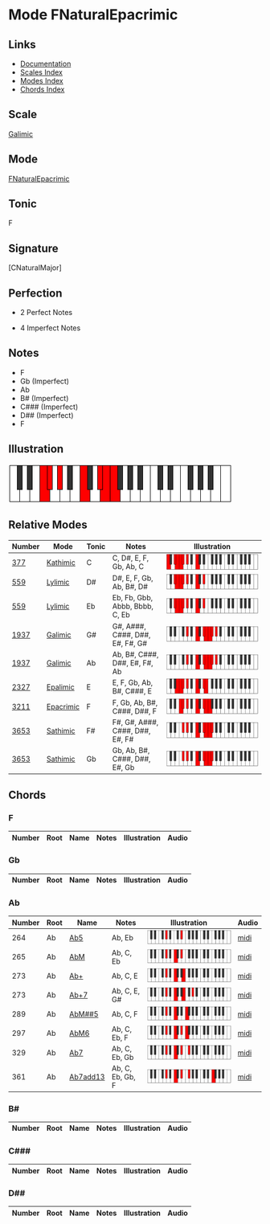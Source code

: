 # Mode FNaturalEpacrimic

## Links

- [Documentation](index.md)
- [Scales Index](Scales.md)
- [Modes Index](Modes.md)
- [Chords Index](Chords.md)

## Scale

[Galimic](ScaleGalimic.md)

## Mode

[FNaturalEpacrimic](ModeFNaturalEpacrimic.md)

## Tonic

F

## Signature

[CNaturalMajor]

## Perfection

 - 2 Perfect Notes

 - 4 Imperfect Notes

## Notes

- F
- Gb (Imperfect)
- Ab
- B# (Imperfect)
- C### (Imperfect)
- D## (Imperfect)
- F

## Illustration

![FNaturalEpacrimic](ModeFNaturalEpacrimic.png)

## Relative Modes

| Number | Mode | Tonic | Notes | Illustration |
|--------|------|-------|-------|--------------|
| [377](https://ianring.com/musictheory/scales/377) | [Kathimic](ModeKathimic.md) | C | C, D#, E, F, Gb, Ab, C | ![CNaturalKathimic](ModeCNaturalKathimic.png) |
| [559](https://ianring.com/musictheory/scales/559) | [Lylimic](ModeLylimic.md) | D# | D#, E, F, Gb, Ab, B#, D# | ![DSharpLylimic](ModeDSharpLylimic.png) |
| [559](https://ianring.com/musictheory/scales/559) | [Lylimic](ModeLylimic.md) | Eb | Eb, Fb, Gbb, Abbb, Bbbb, C, Eb | ![EFlatLylimic](ModeEFlatLylimic.png) |
| [1937](https://ianring.com/musictheory/scales/1937) | [Galimic](ModeGalimic.md) | G# | G#, A###, C###, D##, E#, F#, G# | ![GSharpGalimic](ModeGSharpGalimic.png) |
| [1937](https://ianring.com/musictheory/scales/1937) | [Galimic](ModeGalimic.md) | Ab | Ab, B#, C###, D##, E#, F#, Ab | ![AFlatGalimic](ModeAFlatGalimic.png) |
| [2327](https://ianring.com/musictheory/scales/2327) | [Epalimic](ModeEpalimic.md) | E | E, F, Gb, Ab, B#, C###, E | ![ENaturalEpalimic](ModeENaturalEpalimic.png) |
| [3211](https://ianring.com/musictheory/scales/3211) | [Epacrimic](ModeEpacrimic.md) | F | F, Gb, Ab, B#, C###, D##, F | ![FNaturalEpacrimic](ModeFNaturalEpacrimic.png) |
| [3653](https://ianring.com/musictheory/scales/3653) | [Sathimic](ModeSathimic.md) | F# | F#, G#, A###, C###, D##, E#, F# | ![FSharpSathimic](ModeFSharpSathimic.png) |
| [3653](https://ianring.com/musictheory/scales/3653) | [Sathimic](ModeSathimic.md) | Gb | Gb, Ab, B#, C###, D##, E#, Gb | ![GFlatSathimic](ModeGFlatSathimic.png) |

## Chords

### F

| Number | Root | Name | Notes | Illustration | Audio |
|--------|------|------|-------|--------------|-------|

### Gb

| Number | Root | Name | Notes | Illustration | Audio |
|--------|------|------|-------|--------------|-------|

### Ab

| Number | Root | Name | Notes | Illustration | Audio |
|--------|------|------|-------|--------------|-------|
| 264 | Ab | [Ab5](ChordAFlatPowerChord.md) | Ab, Eb | ![Ab5](ChordAFlatPowerChordRootPosition.png) | [midi](ChordAFlatPowerChordRootPosition.mid) |
| 265 | Ab | [AbM](ChordAFlatMajor.md) | Ab, C, Eb | ![AbM](ChordAFlatMajorRootPosition.png) | [midi](ChordAFlatMajorRootPosition.mid) |
| 273 | Ab | [Ab+](ChordAFlatAugmented.md) | Ab, C, E | ![Ab+](ChordAFlatAugmentedRootPosition.png) | [midi](ChordAFlatAugmentedRootPosition.mid) |
| 273 | Ab | [Ab+7](ChordAFlatAugmentedAugmentedSeventh.md) | Ab, C, E, G# | ![Ab+7](ChordAFlatAugmentedAugmentedSeventhRootPosition.png) | [midi](ChordAFlatAugmentedAugmentedSeventhRootPosition.mid) |
| 289 | Ab | [AbM##5](ChordAFlatMajorDoubleSharpFifth.md) | Ab, C, F | ![AbM##5](ChordAFlatMajorDoubleSharpFifthRootPosition.png) | [midi](ChordAFlatMajorDoubleSharpFifthRootPosition.mid) |
| 297 | Ab | [AbM6](ChordAFlatMajorSixth.md) | Ab, C, Eb, F | ![AbM6](ChordAFlatMajorSixthRootPosition.png) | [midi](ChordAFlatMajorSixthRootPosition.mid) |
| 329 | Ab | [Ab7](ChordAFlatDominantSeventh.md) | Ab, C, Eb, Gb | ![Ab7](ChordAFlatDominantSeventhRootPosition.png) | [midi](ChordAFlatDominantSeventhRootPosition.mid) |
| 361 | Ab | [Ab7add13](ChordAFlatDominantSeventhAddThirteenth.md) | Ab, C, Eb, Gb, F | ![Ab7add13](ChordAFlatDominantSeventhAddThirteenthRootPosition.png) | [midi](ChordAFlatDominantSeventhAddThirteenthRootPosition.mid) |

### B#

| Number | Root | Name | Notes | Illustration | Audio |
|--------|------|------|-------|--------------|-------|

### C###

| Number | Root | Name | Notes | Illustration | Audio |
|--------|------|------|-------|--------------|-------|

### D##

| Number | Root | Name | Notes | Illustration | Audio |
|--------|------|------|-------|--------------|-------|

